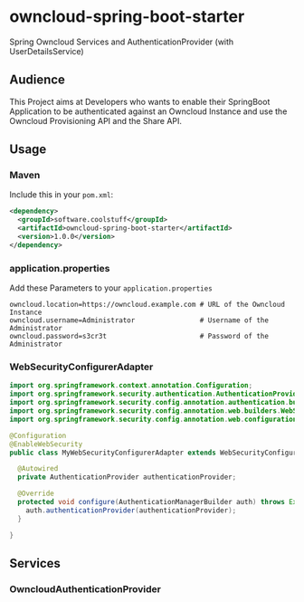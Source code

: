 # owncloud-spring-boot-starter
Spring Owncloud Services and AuthenticationProvider (with UserDetailsService)

## Audience
This Project aims at Developers who wants to enable their SpringBoot Application to be authenticated against an Owncloud Instance and use the Owncloud Provisioning API and the Share API.

## Usage
### Maven
Include this in your ``pom.xml``:
```xml
<dependency>
  <groupId>software.coolstuff</groupId>
  <artifactId>owncloud-spring-boot-starter</artifactId>
  <version>1.0.0</version>
</dependency>
```
### application.properties
Add these Parameters to your ``application.properties``
```properties
owncloud.location=https://owncloud.example.com # URL of the Owncloud Instance
owncloud.username=Administrator                # Username of the Administrator
owncloud.password=s3cr3t                       # Password of the Administrator
```
### WebSecurityConfigurerAdapter
```java
import org.springframework.context.annotation.Configuration;
import org.springframework.security.authentication.AuthenticationProvider;
import org.springframework.security.config.annotation.authentication.builders.AuthenticationManagerBuilder;
import org.springframework.security.config.annotation.web.builders.WebSecurity;
import org.springframework.security.config.annotation.web.configuration.WebSecurityConfigurerAdapter;

@Configuration
@EnableWebSecurity
public class MyWebSecurityConfigurerAdapter extends WebSecurityConfigurerAdapter {

  @Autowired
  private AuthenticationProvider authenticationProvider;

  @Override
  protected void configure(AuthenticationManagerBuilder auth) throws Exception {
    auth.authenticationProvider(authenticationProvider);
  }

}
```

## Services
### OwncloudAuthenticationProvider
